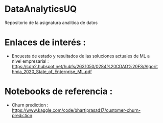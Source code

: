 # DataAnalyticsUQ
Repositorio de la asignatura analitica de datos 


# Enlaces de interés :

- Encuesta de estado y resultados de las soluciones actuales de ML a nivel empresarial : https://cdn2.hubspot.net/hubfs/2631050/0284%20CDAO%20FS/Algorithmia_2020_State_of_Enterprise_ML.pdf

# Notebooks de referencia :
- Churn prediction  : https://www.kaggle.com/code/bhartiprasad17/customer-churn-prediction 
 